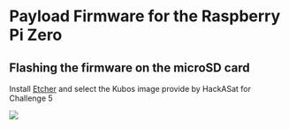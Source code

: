 # Payload Firmware for the Raspberry Pi Zero

## Flashing the firmware on the microSD card

Install [Etcher](https://www.balena.io/etcher/) and select the Kubos image provide by HackASat for Challenge 5

[![](http://img.youtube.com/vi/LHCP306SSUc/0.jpg)](https://youtu.be/LHCP306SSUc "Install Cosmos Pixy2 Image from Hackasat for Challenge 5")
